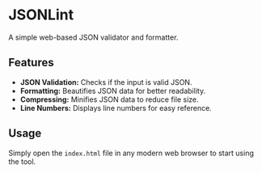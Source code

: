 # JSONLint

A simple web-based JSON validator and formatter.

## Features

- **JSON Validation:** Checks if the input is valid JSON.
- **Formatting:** Beautifies JSON data for better readability.
- **Compressing:** Minifies JSON data to reduce file size.
- **Line Numbers:** Displays line numbers for easy reference.

## Usage

Simply open the `index.html` file in any modern web browser to start using the tool.
